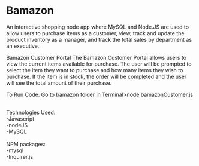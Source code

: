 # Bamazon

An interactive shopping node app where MySQL and Node.JS are used to allow users to purchase items as a customer, view, track and update the product inventory as a manager, and track the total sales by department as an executive.

Bamazon Customer Portal
The Bamazon Customer Portal allows users to view the current items available for purchase. The user will be prompted to select the item they want to purchase and how many items they wish to purchase. If the item is in stock, the order will be completed and the user will see the total amount of their purchase.</br>

To Run Code: Go to bamazon folder in Terminal>node bamazonCustomer.js</br></br>

Technologies Used:</br>
-Javascript</br>
-nodeJS</br>
-MySQL</br></br>
NPM packages:</br>
-mysql</br>
-Inquirer.js
